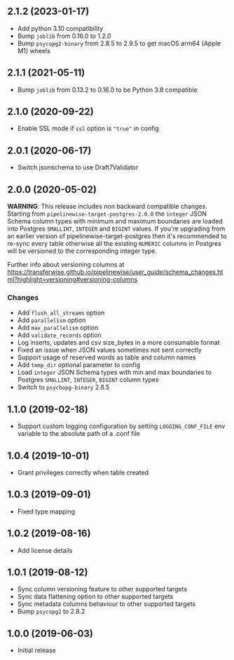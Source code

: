 2.1.2 (2023-01-17)
-------------------
- Add python 3.10 compatibility
- Bump `joblib` from 0.16.0 to 1.2.0
- Bump `psycopg2-binary` from 2.8.5 to 2.9.5 to get macOS arm64 (Apple M1) wheels

2.1.1 (2021-05-11)
-------------------
- Bump `joblib` from 0.13.2 to 0.16.0 to be Python 3.8 compatible


2.1.0 (2020-09-22)
-------------------

- Enable SSL mode if `ssl` option is `"true"` in config

2.0.1 (2020-06-17)
-------------------

- Switch jsonschema to use Draft7Validator

2.0.0 (2020-05-02)
-------------------

**WARNING**: This release includes non backward compatible changes.
Starting from `pipelinewise-target-postgres-2.0.0` the `integer` JSON Schema column types with minimum and maximum
boundaries are loaded into Postgres `SMALLINT`, `INTEGER` and `BIGINT` values. If you're upgrading from an
earlier version of pipelinewise-target-postgres then it's recommended to re-sync every table otherwise all the existing
`NUMERIC` columns in Postgres will be versioned to the corresponding integer type.

Further info about versioning columns at https://transferwise.github.io/pipelinewise/user_guide/schema_changes.html?highlight=versioning#versioning-columns

### Changes
- Add `flush_all_streams` option
- Add `parallelism` option
- Add `max_parallelism` option
- Add `validate_records` option
- Log inserts, updates and csv size_bytes in a more consumable format
- Fixed an issue when JSON values sometimes not sent correctly
- Support usage of reserved words as table and column names
- Add `temp_dir` optional parameter to config
- Load `integer` JSON Schema types with min and max boundaries to Postgres `SMALLINT`, `INTEGER`, `BIGINT` column types
- Switch to `psychopg-binary` 2.8.5

1.1.0 (2019-02-18)
-------------------

- Support custom logging configuration by setting `LOGGING_CONF_FILE` env variable to the absolute path of a .conf file

1.0.4 (2019-10-01)
-------------------

- Grant privileges correctly when table created

1.0.3 (2019-09-01)
-------------------

- Fixed type mapping

1.0.2 (2019-08-16)
-------------------

- Add license details

1.0.1 (2019-08-12)
-------------------

- Sync column versioning feature to other supported targets
- Sync data flattening option to other supported targets
- Sync metadata columns behaviour to other supported targets
- Bump `psycopg2` to 2.8.2

1.0.0 (2019-06-03)
-------------------

- Initial release
